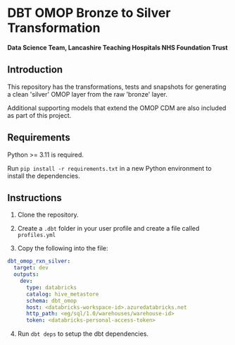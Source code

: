 # DBT OMOP Bronze to Silver Transformation

__Data Science Team, Lancashire Teaching Hospitals NHS Foundation Trust__

## Introduction

This repository has the transformations, tests and snapshots for generating a clean 'silver' OMOP layer from the raw 'bronze' layer.

Additional supporting models that extend the OMOP CDM are also included as part of this project.

## Requirements

Python >= 3.11 is required.

Run `pip install -r requirements.txt` in a new Python environment to install the dependencies.

## Instructions

1. Clone the repository.

2. Create a ```.dbt``` folder in your user profile and create a file called ```profiles.yml```

3. Copy the following into the file:

```yaml
dbt_omop_rxn_silver:
  target: dev
  outputs:
    dev:
      type: databricks
      catalog: hive_metastore
      schema: dbt_omop
      host: <databricks-workspace-id>.azuredatabricks.net
      http_path: <eg/sql/1.0/warehouses/warehouse-id>
      token: <databricks-personal-access-token>
```

4. Run `dbt deps` to setup the dbt dependencies.
